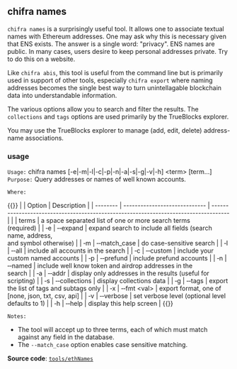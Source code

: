 ## chifra names

`chifra names` is a surprisingly useful tool. It allows one to associate textual names with Ethereum addresses. One may ask why this is necessary given that ENS exists. The answer is a single word: "privacy". ENS names are public. In many cases, users desire to keep personal addresses private. Try to do this on a website.

Like `chifra abis`, this tool is useful from the command line but is primarily used in support of other tools, especially `chifra export` where naming addresses becomes the single best way to turn unintellagable blockchain data into understandable information.

The various options allow you to search and filter the results. The `collections` and `tags` options are used primarily by the TrueBlocks explorer.

You may use the TrueBlocks explorer to manage (add, edit, delete) address-name associations.

### usage

`Usage:`    chifra names [-e|-m|-l|-c|-p|-n|-a|-s|-g|-v|-h] &lt;term&gt; [term...]  
`Purpose:`  Query addresses or names of well known accounts.

`Where:`

{{<td>}}
|          | Option                        | Description                                                                          |
| -------- | ----------------------------- | ------------------------------------------------------------------------------------ |
|          | terms                         | a space separated list of one or more search terms<br/>(required)                    |
| &#8208;e | &#8208;&#8208;expand          | expand search to include all fields (search name, address,<br/>and symbol otherwise) |
| &#8208;m | &#8208;&#8208;match_case      | do case-sensitive search                                                             |
| &#8208;l | &#8208;&#8208;all             | include all accounts in the search                                                   |
| &#8208;c | &#8208;&#8208;custom          | include your custom named accounts                                                   |
| &#8208;p | &#8208;&#8208;prefund         | include prefund accounts                                                             |
| &#8208;n | &#8208;&#8208;named           | include well know token and airdrop addresses in the<br/>search                      |
| &#8208;a | &#8208;&#8208;addr            | display only addresses in the results (useful for scripting)                         |
| &#8208;s | &#8208;&#8208;collections     | display collections data                                                             |
| &#8208;g | &#8208;&#8208;tags            | export the list of tags and subtags only                                             |
| &#8208;x | &#8208;&#8208;fmt &lt;val&gt; | export format, one of [none, json, txt, csv, api]                                    |
| &#8208;v | &#8208;&#8208;verbose         | set verbose level (optional level defaults to 1)                                     |
| &#8208;h | &#8208;&#8208;help            | display this help screen                                                             |
{{</td>}}

`Notes:`

- The tool will accept up to three terms, each of which must match against any field in the database.
- The `--match_case` option enables case sensitive matching.

**Source code**: [`tools/ethNames`](https://github.com/TrueBlocks/trueblocks-core/tree/master/src/tools/ethNames)

